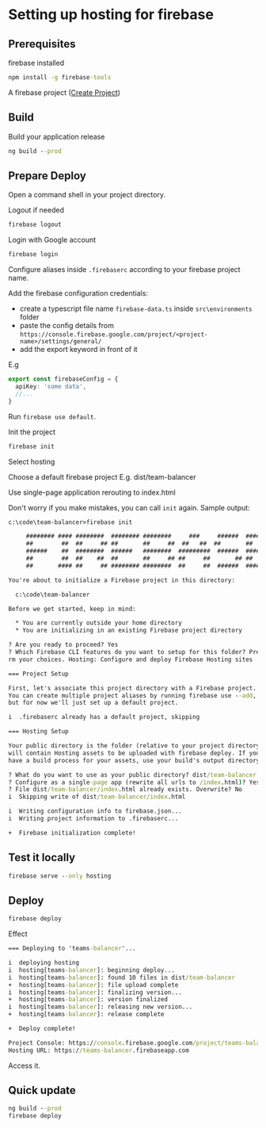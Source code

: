 # Setting up hosting for firebase

## Prerequisites

firebase installed

```cmd
npm install -g firebase-tools
```

A firebase project ([Create Project](https://console.firebase.google.com))

## Build

Build your application release

```cmd
ng build --prod
```

## Prepare Deploy

Open a command shell in your project directory.

Logout if needed

```cmd
firebase logout
```

Login with Google account

```cmd
firebase login
```

Configure aliases inside `.firebaserc` according to your firebase project name.

Add the firebase configuration credentials:

- create a typescript file name `firebase-data.ts` inside `src\environments` folder
- paste the config details from `https://console.firebase.google.com/project/<project-name>/settings/general/`
- add the export keyword in front of it

E.g

```ts
export const firebaseConfig = {
  apiKey: 'some data',
  //...
}
```

Run `firebase use default`.

Init the project

```cmd
firebase init
```

Select hosting

Choose a default firebase project
E.g.
dist/team-balancer

Use single-page application rerouting to index.html

Don't worry if you make mistakes, you can call `init` again.
Sample output:

```cmd
c:\code\team-balancer>firebase init

     ######## #### ########  ######## ########     ###     ######  ########
     ##        ##  ##     ## ##       ##     ##  ##   ##  ##       ##
     ######    ##  ########  ######   ########  #########  ######  ######
     ##        ##  ##    ##  ##       ##     ## ##     ##       ## ##
     ##       #### ##     ## ######## ########  ##     ##  ######  ########

You're about to initialize a Firebase project in this directory:

  c:\code\team-balancer

Before we get started, keep in mind:

  * You are currently outside your home directory
  * You are initializing in an existing Firebase project directory

? Are you ready to proceed? Yes
? Which Firebase CLI features do you want to setup for this folder? Press Space to select features, then Enter to confi
rm your choices. Hosting: Configure and deploy Firebase Hosting sites

=== Project Setup

First, let's associate this project directory with a Firebase project.
You can create multiple project aliases by running firebase use --add,
but for now we'll just set up a default project.

i  .firebaserc already has a default project, skipping

=== Hosting Setup

Your public directory is the folder (relative to your project directory) that
will contain Hosting assets to be uploaded with firebase deploy. If you
have a build process for your assets, use your build's output directory.

? What do you want to use as your public directory? dist/team-balancer
? Configure as a single-page app (rewrite all urls to /index.html)? Yes
? File dist/team-balancer/index.html already exists. Overwrite? No
i  Skipping write of dist/team-balancer/index.html

i  Writing configuration info to firebase.json...
i  Writing project information to .firebaserc...

+  Firebase initialization complete!
```

## Test it locally

```cmd
firebase serve --only hosting
```

## Deploy

```cmd
firebase deploy
```

Effect

```cmd
=== Deploying to 'teams-balancer'...

i  deploying hosting
i  hosting[teams-balancer]: beginning deploy...
i  hosting[teams-balancer]: found 10 files in dist/team-balancer
+  hosting[teams-balancer]: file upload complete
i  hosting[teams-balancer]: finalizing version...
+  hosting[teams-balancer]: version finalized
i  hosting[teams-balancer]: releasing new version...
+  hosting[teams-balancer]: release complete

+  Deploy complete!

Project Console: https://console.firebase.google.com/project/teams-balancer/overview
Hosting URL: https://teams-balancer.firebaseapp.com
```

Access it.

## Quick update

```cmd
ng build --prod
firebase deploy
```
